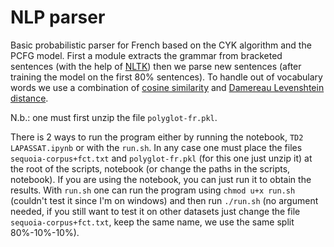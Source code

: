 # NLP parser

Basic probabilistic parser for French based on the CYK algorithm and the PCFG model. First a module extracts the grammar from bracketed sentences (with the help of [NLTK](https://www.nltk.org/)) then we parse new sentences (after training the model on the first 80% sentences). To handle out of vocabulary words we use a combination of [cosine similarity](https://en.wikipedia.org/wiki/Cosine_similarity) and [Damereau Levenshtein distance](https://en.wikipedia.org/wiki/Damerau%E2%80%93Levenshtein_distance). 

N.b.: one must first unzip the file `polyglot-fr.pkl`.

There is 2 ways to run the program either by running the notebook, `TD2 LAPASSAT.ipynb` or with the `run.sh`. In any case one must place the files `sequoia-corpus+fct.txt` and `polyglot-fr.pkl` (for this one just unzip it) at the root of the scripts, notebook (or change the paths in the scripts, notebook). If you are using the notebook, you can just run it to obtain the results. With `run.sh` one can run the program using `chmod u+x run.sh` (couldn't test it since I'm on windows) and then run `./run.sh` (no argument needed, if you still want to test it on other datasets just change the file `sequoia-corpus+fct.txt`, keep the same name, we use the same split 80%-10%-10%).



